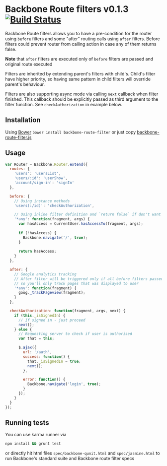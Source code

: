 Backbone Route filters v0.1.3 [![Build Status](https://travis-ci.org/fantactuka/backbone-route-filter.png?branch=master)](https://travis-ci.org/fantactuka/backbone-route-filter)
==================

Backbone Route filters allows you to have a pre-condition for the router using `before` filters and some
"after" routing calls using `after` filters. Before filters could prevent router from calling action in case 
any of them returns false. 

**Note** that `after` filters are executed only of `before` filters are passed and original route executed

Filters are inherited by extending parent's filters with child's. Child's filter have higher priority, so having same
pattern in child filters will override parent's behaviour.

Filters are also supporting async mode via calling `next` callback when filter finished. This callback should be explicitly
passed as third argument to the filter function. See `checkAuthorization` in example below.

## Installation
Using [Bower](http://twitter.github.com/bower/) `bower install backbone-route-filter` or just copy [backbone-route-filter.js](https://raw.github.com/fantactuka/backbone-route-filter/master/backbone-route-filter.js)

## Usage

```js
var Router = Backbone.Router.extend({
  routes: {
    'users': 'usersList',
    'users/:id': 'userShow',
    'account/sign-in': 'signIn'
  },

  before: {
    // Using instance methods
    'users(:/id)': 'checkAuthorization',

    // Using inline filter definition and `return false` if don't want route to be executed
    '*any': function(fragment, args) {
      var hasAccess = CurrentUser.hasAccessTo(fragment, args);
      
      if (!hasAccess) {
        Backbone.navigate('/', true);
      }
      
      return hasAccess;
    }
  },

  after: {
    // Google analytics tracking
    // After filter will be triggered only if all before filters passed and action was triggered,
    // so you'll only track pages that was displayed to user
    '*any': function(fragment) {
      goog._trackPageview(fragment);
    }
  },

  checkAuthorization: function(fragment, args, next) {
    if (this._isSignedIn) {
      // If signed in - just proceed
      next();
    } else {
      // Requesting server to check if user is authorised
      var that = this;

      $.ajax({
        url: '/auth',
        success: function() {
          that._isSignedIn = true;
          next();
        },

        error: function() {
          Backbone.navigate('login', true);
        }
      });
    }
  }
});
```

## Running tests
You can use karma runner via

```bash
npm install && grunt test
```

or directly hit html files `spec/backbone-qunit.html` and `spec/jasmine.html` to run Backbone's standard suite and
Backbone route filter specs
